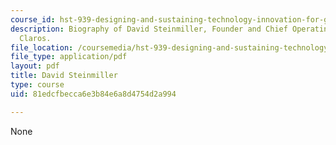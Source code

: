 ```yaml
---
course_id: hst-939-designing-and-sustaining-technology-innovation-for-global-health-practice-spring-2008
description: Biography of David Steinmiller, Founder and Chief Operating Officer of
  Claros.
file_location: /coursemedia/hst-939-designing-and-sustaining-technology-innovation-for-global-health-practice-spring-2008/81edcfbecca6e3b84e6a8d4754d2a994_david_st_bio.pdf
file_type: application/pdf
layout: pdf
title: David Steinmiller
type: course
uid: 81edcfbecca6e3b84e6a8d4754d2a994

---
```

None